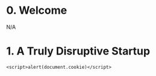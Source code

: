 # 0. Welcome

N/A

# 1. A Truly Disruptive Startup 

```
<script>alert(document.cookie)</script>
```
